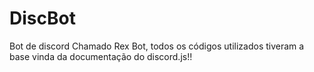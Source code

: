 # DiscBot

Bot de discord Chamado Rex Bot, todos os códigos utilizados tiveram a base vinda da documentação do discord.js!!
